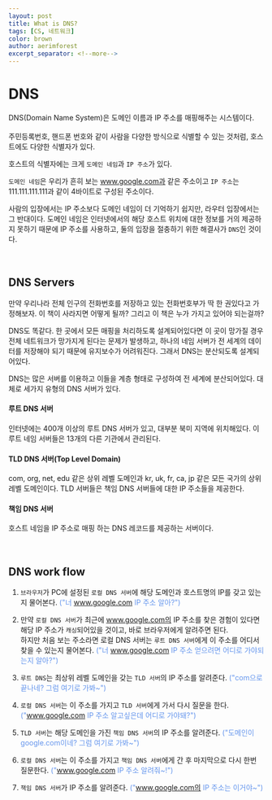 ```yaml
---
layout: post
title: What is DNS?
tags: [CS, 네트워크]
color: brown
author: aerimforest
excerpt_separator: <!--more-->
---
```


# DNS
DNS(Domain Name System)은 도메인 이름과 IP 주소를 매핑해주는 시스템이다.  
<br>
주민등록번호, 핸드폰 번호와 같이 사람을 다양한 방식으로 식별할 수 있는 것처럼, 호스트에도 다양한 식별자가 있다.  
<!--more-->
호스트의 식별자에는 크게 `도메인 네임`과 `IP 주소`가 있다.  

`도메인 네임`은 우리가 흔히 보는 www.google.com과 같은 주소이고 `IP 주소`는 111.111.111.111과 같이 4바이트로 구성된 주소이다.  

사람의 입장에서는 IP 주소보다 도메인 네임이 더 기억하기 쉽지만, 라우터 입장에서는 그 반대이다. 도메인 네임은 인터넷에서의 해당 호스트 위치에 대한 정보를 거의 제공하지 못하기 때문에 IP 주소를 사용하고, 둘의 입장을 절충하기 위한 해결사가 `DNS`인 것이다.  
<br><br>
## DNS Servers
만약 우리나라 전체 인구의 전화번호를 저장하고 있는 전화번호부가 딱 한 권있다고 가정해보자. 이 책이 사라지면 어떻게 될까? 그리고 이 책은 누가 가지고 있어야 되는걸까?  

DNS도 똑같다. 한 곳에서 모든 매핑을 처리하도록 설계되어있다면 이 곳이 망가질 경우 전체 네트워크가 망가지게 된다는 문제가 발생하고, 하나의 네임 서버가 전 세계의 데이터를 저장해야 되기 때문에 유지보수가 어려워진다. 그래서 DNS는 분산되도록 설계되어있다.  

DNS는 많은 서버를 이용하고 이들을 계층 형태로 구성하여 전 세계에 분산되어있다. 대체로 세가지 유형의 DNS 서버가 있다.

#### 루트 DNS 서버
인터넷에는 400개 이상의 루트 DNS 서버가 있고, 대부분 북미 지역에 위치해있다. 이 루트 네임 서버들은 13개의 다른 기관에서 관리된다.

#### TLD DNS 서버(Top Level Domain)
com, org, net, edu 같은 상위 레벨 도메인과 kr, uk, fr, ca, jp 같은 모든 국가의 상위 레벨 도메인이다. TLD 서버들은 책임 DNS 서버들에 대한 IP 주소들을 제공한다.

#### 책임 DNS 서버
호스트 네임을 IP 주소로 매핑 하는 DNS 레코드를 제공하는 서버이다.  
<br><br>
## DNS work flow
1. `브라우저`가 PC에 설정된 `로컬 DNS 서버`에 해당 도메인과 호스트명의 IP를 갖고 있는지 물어본다. <font color='#6495ED'>("너 www.google.com IP 주소 알아?")</font>

2. 만약 `로컬 DNS 서버`가 최근에 www.google.com의 IP 주소를 찾은 경험이 있다면 해당 IP 주소가 `캐싱`되어있을 것이고, 바로 브라우저에게 알려주면 된다.  
하지만 처음 보는 주소라면 로컬 DNS 서버는 `루트 DNS 서버`에게 이 주소를 어디서 찾을 수 있는지 물어본다. <font color='#6495ED'>("너 www.google.com IP 주소 얻으려면 어디로 가야되는지 알아?")</font>  

3. `루트 DNS`는 최상위 레벨 도메인을 갖는 `TLD 서버`의 IP 주소를 알려준다. <font color='#6495ED'>("com으로 끝나네? 그럼 여기로 가봐~")</font>

4. `로컬 DNS 서버`는 이 주소를 가지고 `TLD 서버`에게 가서 다시 질문을 한다. <font color='#6495ED'>("www.google.com IP 주소 알고싶은데 어디로 가야돼?")</font> 

5. `TLD 서버`는 해당 도메인을 가진 `책임 DNS 서버`의 IP 주소를 알려준다.  <font color='#6495ED'>("도메인이 google.com이네? 그럼 여기로 가봐~") </font>

6. `로컬 DNS 서버`는 이 주소를 가지고 `책임 DNS 서버`에게 간 후 마지막으로 다시 한번 질문한다. <font color='#6495ED'>("www.google.com IP 주소 알려줘~!")</font>

7. `책임 DNS 서버`가 IP 주소를 알려준다. <font color='#6495ED'>("www.google.com의 IP 주소는 이거야~")</font>


